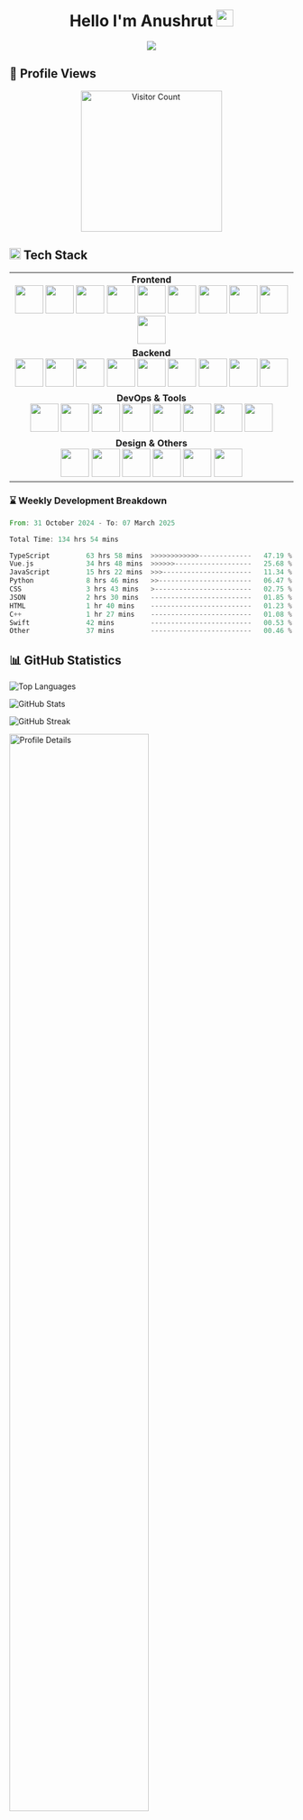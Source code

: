 <h1 align="center">Hello I'm Anushrut <img src="https://media.giphy.com/media/hvRJCLFzcasrR4ia7z/giphy.gif" width="30"/> </h1>

<p align="center">
  <a href="https://github.com/DenverCoder1/readme-typing-svg">
    <img src="https://readme-typing-svg.herokuapp.com?lines=Computer+Science+Student;Always%20learning%20new%20things&center=true">
  </a>
</p>



<div >
  <h2 align="start"><b>👀 Profile Views</b></h2>
  <div align="center">
    <img src="https://profile-counter.glitch.me/Anushlinux/count.svg" alt="Visitor Count"  width="250"/>
  </div>
</div>

<h2 align="start">
  <img src="https://media2.giphy.com/media/QssGEmpkyEOhBCb7e1/giphy.gif?cid=ecf05e47a0n3gi1bfqntqmob8g9aid1oyj2wr3ds3mg700bl&rid=giphy.gif" width="20"> Tech Stack
</h2>

<div align="center">
  <table cellspacing="0" cellpadding="0" style="border:none;">
    <tr>
      <td align="center">
        <strong>Frontend</strong><br>
        <a href="https://reactjs.org/"><img src="https://skillicons.dev/icons?i=react" height="50"/></a>
        <a href="https://nextjs.org/"><img src="https://skillicons.dev/icons?i=nextjs" height="50"/></a>
        <a href="https://vitejs.dev/"><img src="https://skillicons.dev/icons?i=vite" height="50"/></a>
        <a href="https://www.w3.org/html/"><img src="https://skillicons.dev/icons?i=html" height="50"/></a>
        <a href="https://tailwindcss.com/"><img src="https://skillicons.dev/icons?i=tailwind" height="50"/></a>
        <a href="https://www.w3schools.com/css/"><img src="https://skillicons.dev/icons?i=css" height="50"/></a>
        <a href="https://developer.mozilla.org/javascript"><img src="https://skillicons.dev/icons?i=js" height="50"/></a>
        <a href="https://www.typescriptlang.org/"><img src="https://skillicons.dev/icons?i=ts" height="50"/></a>
        <a href="https://vuejs.org/"><img src="https://skillicons.dev/icons?i=vue" height="50"/></a>
        <a href="https://nuxtjs.org/"><img src="https://skillicons.dev/icons?i=nuxt" height="50"/></a>
      </td>
    </tr>
    <tr>
      <td align="center">
        <strong>Backend</strong><br>
        <a href="https://nodejs.org/"><img src="https://skillicons.dev/icons?i=nodejs" height="50"/></a>
        <a href="https://expressjs.com/"><img src="https://skillicons.dev/icons?i=express" height="50"/></a>
        <a href="https://www.mongodb.com/"><img src="https://skillicons.dev/icons?i=mongodb" height="50"/></a>
        <a href="https://www.postgresql.org/"><img src="https://skillicons.dev/icons?i=postgresql" height="50"/></a>
        <a href="https://www.python.org/"><img src="https://skillicons.dev/icons?i=python" height="50"/></a>
        <a href="https://flask.palletsprojects.com/"><img src="https://skillicons.dev/icons?i=flask" height="50"/></a>
        <a href="https://www.djangoproject.com/"><img src="https://skillicons.dev/icons?i=django" height="50"/></a>
        <a href="https://go.dev/"><img src="https://skillicons.dev/icons?i=go" height="50"/></a>
        <a href="https://supabase.com/"><img src="https://skillicons.dev/icons?i=supabase" height="50"/></a>
      </td>
    </tr>
    <tr>
      <td align="center">
        <strong>DevOps & Tools</strong><br>
        <a href="https://git-scm.com/"><img src="https://skillicons.dev/icons?i=git" height="50"/></a>
        <a href="https://github.com/"><img src="https://skillicons.dev/icons?i=github" height="50"/></a>
        <a href="https://www.docker.com/"><img src="https://skillicons.dev/icons?i=docker" height="50"/></a>
        <a href="https://kubernetes.io/"><img src="https://skillicons.dev/icons?i=kubernetes" height="50"/></a>
        <a href="https://aws.amazon.com/"><img src="https://skillicons.dev/icons?i=aws" height="50"/></a>
        <a href="https://cloud.google.com/"><img src="https://skillicons.dev/icons?i=gcp" height="50"/></a>
        <a href="https://www.linux.org/"><img src="https://skillicons.dev/icons?i=linux" height="50"/></a>
        <a href="https://www.nginx.com/"><img src="https://skillicons.dev/icons?i=nginx" height="50"/></a>
      </td>
    </tr>
    <tr>
      <td align="center">
        <strong>Design & Others</strong><br>
        <a href="https://www.figma.com/"><img src="https://skillicons.dev/icons?i=figma" height="50"/></a>
        <a href="https://www.adobe.com/products/illustrator.html"><img src="https://skillicons.dev/icons?i=ai" height="50"/></a>
        <a href="https://www.adobe.com/products/photoshop.html"><img src="https://skillicons.dev/icons?i=ps" height="50"/></a>
        <a href="https://www.postman.com/"><img src="https://skillicons.dev/icons?i=postman" height="50"/></a>
        <a href="https://www.java.com/"><img src="https://skillicons.dev/icons?i=java" height="50"/></a>
        <a href="https://soliditylang.org/"><img src="https://skillicons.dev/icons?i=solidity" height="50"/></a>
      </td>
    </tr>
  </table>
</div>


### ⌛ Weekly Development Breakdown

<!--START_SECTION:waka-->

```rust
From: 31 October 2024 - To: 07 March 2025

Total Time: 134 hrs 54 mins

TypeScript         63 hrs 58 mins  >>>>>>>>>>>>-------------   47.19 %
Vue.js             34 hrs 48 mins  >>>>>>-------------------   25.68 %
JavaScript         15 hrs 22 mins  >>>----------------------   11.34 %
Python             8 hrs 46 mins   >>-----------------------   06.47 %
CSS                3 hrs 43 mins   >------------------------   02.75 %
JSON               2 hrs 30 mins   -------------------------   01.85 %
HTML               1 hr 40 mins    -------------------------   01.23 %
C++                1 hr 27 mins    -------------------------   01.08 %
Swift              42 mins         -------------------------   00.53 %
Other              37 mins         -------------------------   00.46 %
```

<!--END_SECTION:waka-->

<h2>📊 GitHub Statistics</h2>

<div align="start">
  <p><img src="https://github-readme-stats.vercel.app/api/top-langs?username=Anushlinux&show_icons=true&theme=algolia&locale=en&layout=compact" alt="Top Languages" /></p>
  <p><img src="https://github-readme-stats.vercel.app/api?username=Anushlinux&show_icons=true&theme=algolia" alt="GitHub Stats" /></p>
  <p><img src="https://github-readme-streak-stats.herokuapp.com/?user=Anushlinux&theme=algolia" alt="GitHub Streak" /></p>
  <p><img src="http://github-profile-summary-cards.vercel.app/api/cards/profile-details?username=Anushlinux&theme=2077" alt="Profile Details" width="70%" /></p>
</div>

<h2>🤝 Connect With Me</h2>

<p align="start">
  <a href="https://twitter.com/anushrut43047" target="_blank">
    <img src="https://user-images.githubusercontent.com/74038190/235294011-b8074c31-9097-4a65-a594-4151b58743a8.gif" height="80" alt="Twitter" />
  </a>
  <a href="https://linkedin.com/in/anushrut pandit" target="_blank">
    <img src="https://user-images.githubusercontent.com/74038190/235294012-0a55e343-37ad-4b0f-924f-c8431d9d2483.gif" height="80" alt="LinkedIn" />
  </a>
  <a href="https://instagram.com/anushlinux" target="_blank">
    <img src="https://user-images.githubusercontent.com/74038190/235294013-a33e5c43-a01c-43f6-b44d-a406d8b4ab75.gif" height="80" alt="Instagram" />
  </a>
</p>
